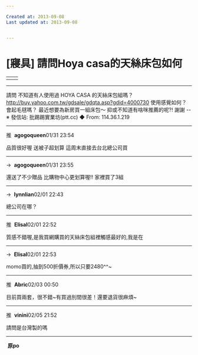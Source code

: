 ```yaml
---

Created at: 2013-09-08
Last updated at: 2013-09-08


---
```


# [寢具] 請問Hoya casa的天絲床包如何


|     |     |
| --- | --- |
|     |     |

* * *

請問 不知道有人使用過
HOYA CASA 的天絲床包組嗎？
<http://buy.yahoo.com.tw/gdsale/gdqta.asp?gdid=4000730>
使用感覺如何？會起毛毬嗎？
最近想要為新房買一組床包～
抑或不知道有啥咪推薦的呢?!
謝謝
\--
※ 發信站: 批踢踢實業坊(ptt.cc)
◆ From: 114.36.1.219

* * *

推  **agogoqueen**01/31 23:54

品質很好喔 送被子超划算 這周末直接去台北總公司買

* * *

→  **agogoqueen**01/31 23:55

還送了不少贈品 比購物中心更划算喔!! 家裡買了3組

* * *

→  **lynnlian**02/01 22:43

總公司在哪？

* * *

推  **Elisal**02/01 22:52

質感不錯喔,是我買網購買的天絲床包組裡觸感最好的,我是在

* * *

→  **Elisal**02/01 22:53

momo買的,抽到500折價券,所以只要2480^^~

* * *

推  **Abric**02/03 00:50

目前買兩套，很不錯~有買過別間很差！還要退貨很麻煩~

* * *

推  **vinini**02/05 21:52

請問是台灣製的嗎

* * *

 **原po**

